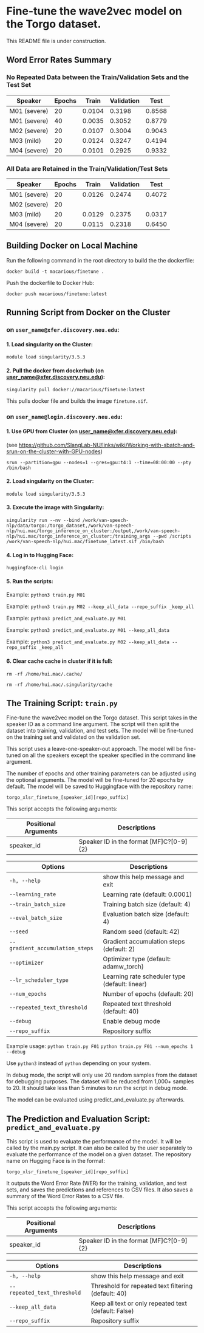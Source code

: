 # Fine-tune the wave2vec model on the Torgo dataset.
This README file is under construction.

## Word Error Rates Summary
### No Repeated Data between the Train/Validation Sets and the Test Set
| Speaker | Epochs | Train | Validation | Test |
|---------|--------|-------|------------|------|
| M01 (severe) | 20 | 0.0104 | 0.3198 | 0.8568 |
| M01 (severe) | 40 | 0.0035 | 0.3052 | 0.8779 |
| M02 (severe) | 20 | 0.0107 | 0.3004 | 0.9043 |
| M03 (mild)   | 20 | 0.0124 | 0.3247 | 0.4194 |
| M04 (severe) | 20 | 0.0101 | 0.2925 | 0.9332 |

### All Data are Retained in the Train/Validation/Test Sets
| Speaker | Epochs | Train | Validation | Test |
|---------|--------|-------|------------|------|
| M01 (severe) | 20 | 0.0126 | 0.2474 | 0.4072 |
| M02 (severe) | 20 |        |        |        |
| M03 (mild)   | 20 | 0.0129 | 0.2375 | 0.0317 |
| M04 (severe) | 20 | 0.0115 | 0.2318 | 0.6450 | 




## Building Docker on Local Machine

Run the following command in the root directory to build the the dockerfile:

`docker build -t macarious/finetune .`

Push the dockerfile to Docker Hub:

`docker push macarious/finetune:latest`

## Running Script from Docker on the Cluster

### on `user_name@xfer.discovery.neu.edu`:

#### 1. Load singularity on the Cluster:

`module load singularity/3.5.3`

#### 2. Pull the docker from dockerhub (on user_name@xfer.discovery.neu.edu):

`singularity pull docker://macarious/finetune:latest`

This pulls docker file and builds the image `finetune.sif`.

### on `user_name@login.discovery.neu.edu`:

#### 1. Use GPU from Cluster (on user_name@xfer.discovery.neu.edu):

(see https://github.com/SlangLab-NU/links/wiki/Working-with-sbatch-and-srun-on-the-cluster-with-GPU-nodes)

`srun --partition=gpu --nodes=1 --gres=gpu:t4:1 --time=08:00:00 --pty /bin/bash`

#### 2. Load singularity on the Cluster:

`module load singularity/3.5.3`

#### 3. Execute the image with Singularity:

```
singularity run --nv --bind /work/van-speech-nlp/data/torgo:/torgo_dataset,/work/van-speech-nlp/hui.mac/torgo_inference_on_cluster:/output,/work/van-speech-nlp/hui.mac/torgo_inference_on_cluster:/training_args --pwd /scripts /work/van-speech-nlp/hui.mac/finetune_latest.sif /bin/bash
```

#### 4. Log in to Hugging Face:

`huggingface-cli login`

#### 5. Run the scripts:

Example: `python3 train.py M01`

Example: `python3 train.py M02 --keep_all_data --repo_suffix _keep_all`

Example: `python3 predict_and_evaluate.py M01`

Example: `python3 predict_and_evaluate.py M01 --keep_all_data`

Example: `python3 predict_and_evaluate.py M02 --keep_all_data --repo_suffix _keep_all`


#### 6. Clear cache cache in cluster if it is full:

`rm -rf /home/hui.mac/.cache/`

`rm -rf /home/hui.mac/.singularity/cache`

## The Training Script: `train.py`
Fine-tune the wave2vec model on the Torgo dataset. This script takes in the
speaker ID as a command line argument. The script will then split the dataset
into training, validation, and test sets. The model will be fine-tuned on the
training set and validated on the validation set.

This script uses a leave-one-speaker-out approach. The model will be fine-tuned
on all the speakers except the speaker specified in the command line argument.

The number of epochs and other training parameters can be adjusted using the optional
arguments. The model will be fine-tuned for 20 epochs by default. The model will
be saved to Huggingface with the repository name:

`torgo_xlsr_finetune_[speaker_id][repo_suffix]`

This script accepts the following arguments:

| Positional Arguments | Descriptions |
|----------------------|--------------|
| speaker_id | Speaker ID in the format [MF]C?[0-9]{2} |

| Options | Descriptions |
|---------|--------------|
| `-h, --help` | show this help message and exit |
| `--learning_rate` | Learning rate (default: 0.0001) |
| `--train_batch_size` | Training batch size (default: 4) |
| `--eval_batch_size` | Evaluation batch size (default: 4) |
| `--seed` | Random seed (default: 42) |
| `--gradient_accumulation_steps` | Gradient accumulation steps (default: 2) |
| `--optimizer` | Optimizer type (default: adamw_torch) |
| `--lr_scheduler_type` | Learning rate scheduler type (default: linear) |
| `--num_epochs` | Number of epochs (default: 20) |
| `--repeated_text_threshold` | Repeated text threshold (default: 40) |
| `--debug` | Enable debug mode |
| `--repo_suffix` | Repository suffix |


Example usage:
`python train.py F01`
`python train.py F01 --num_epochs 1 --debug`

Use `python3` instead of `python` depending on your system.

In debug mode, the script will only use 20 random samples from the dataset for
debugging purposes. The dataset will be reduced from 1,000+ samples to 20. It
should take less than 5 minutes to run the script in debug mode.

The model can be evaluated using predict_and_evaluate.py afterwards.

## The Prediction and Evaluation Script: `predict_and_evaluate.py`
This script is used to evaluate the performance of the model. It will be called by the main.py script.
It can also be called by the user separately to evaluate the performance of the model on a given dataset.
The repository name on Hugging Face is in the format:

`torgo_xlsr_finetune_[speaker_id][repo_suffix]`

It outputs the Word Error Rate (WER) for the training, validation, and test sets, and saves the predictions
and references to CSV files. It also saves a summary of the Word Error Rates to a CSV file.

This script accepts the following arguments:

| Positional Arguments | Descriptions |
|----------------------|--------------|
| speaker_id | Speaker ID in the format [MF]C?[0-9]{2} |

| Options | Descriptions |
|---------|--------------|
| `-h, --help` | show this help message and exit |
| `--repeated_text_threshold` | Threshold for repeated text filtering (default: 40) |
| `--keep_all_data` | Keep all text or only repeated text (default: False) |
| `--repo_suffix` | Repository suffix |